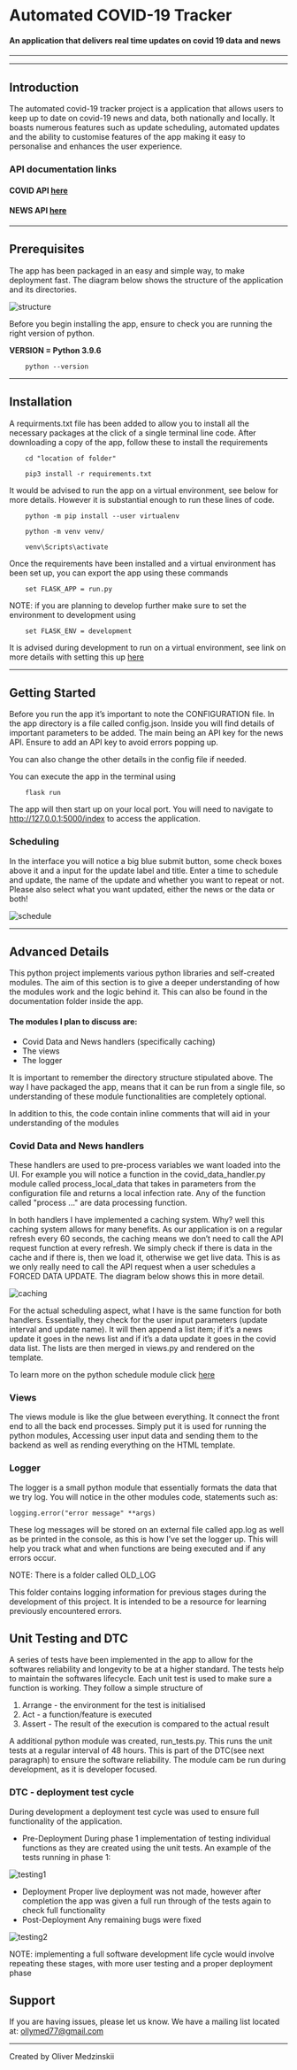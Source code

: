 # Automated COVID-19 Tracker 

#### An application that delivers real time updates on covid 19 data and news
---
---
## Introduction

The automated covid-19 tracker project is a application that allows users to keep up to date on 
covid-19 news and data, both nationally and locally. It boasts numerous features such as update 
scheduling, automated updates and the ability to customise features of the app making it
easy to personalise and enhances the user experience.

### API documentation links

#### COVID API [here](https://publichealthengland.github.io/coronavirus-dashboard-api-python-sdk)
#### NEWS API [here](https://newsapi.org/)

---

## Prerequisites 
The app has been packaged in an easy and simple way, to make deployment fast. The diagram below 
shows the structure of the application and its directories. 

![structure](documentation_img/structure.png)

Before you begin installing the app, ensure to check you are running the right version of python. 

**VERSION = Python 3.9.6**

```
    python --version 
```
---
## Installation 

A requirments.txt file has been added to allow you to install all the necessary packages at the 
click of a single terminal line code. After downloading a copy of the app, follow these to install 
the requirements 

```
    cd "location of folder"
```
```
    pip3 install -r requirements.txt   

```
It would be advised to run the app on a virtual environment, see below for more details. However 
it is substantial enough to run these lines of code. 

```
    python -m pip install --user virtualenv
```
```
    python -m venv venv/
```
```
    venv\Scripts\activate
```

Once the requirements have been installed and a virtual environment has been set up, 
you can export the app using these commands 

```
    set FLASK_APP = run.py 
```

NOTE: if you are planning to develop further make sure to set the environment to development using 

```
    set FLASK_ENV = development 
```

It is advised during development to run on a virtual environment, see link on more details with setting 
this up
[here](https://docs.python.org/3/library/venv.html)

---
## Getting Started 

Before you run the app it’s important to note the CONFIGURATION file. In the app directory is a 
file called config.json. Inside you will find details of important parameters to be added. The 
main being an API key for the news API. Ensure to add an API key to avoid errors popping up. 

You can also change the other details in the config file if needed.

You can execute the app in the terminal using 

```
    flask run 
```
The app will then start up on your local port. You will need to navigate to http://127.0.0.1:5000/index 
to access the application.

### Scheduling 

In the interface you will notice a big blue submit button, some check boxes above it and a input for 
the update label and title. Enter a time to schedule and update, the name of the update and 
whether you want to repeat or not. Please also select what you want updated, either the news or the data 
or both!

![schedule](documentation_img/shedule_updates.png)

---
## Advanced Details

This python project implements various python libraries and self-created modules. The aim of this section 
is to give a deeper understanding of how the modules work and the logic behind it. This can also be found 
in the documentation folder inside the app. 

#### The modules I plan to discuss are:
- Covid Data and News handlers (specifically caching)
- The views
- The logger 

It is important to remember the directory structure stipulated above. The way I have packaged the app, 
means that it can be run from a single file, so understanding of these module functionalities are 
completely optional.

In addition to this, the code contain inline comments that will aid in your understanding of the 
modules

### Covid Data and News handlers

These handlers are used to pre-process variables we want loaded into the UI. For example you will 
notice a function in the covid_data_handler.py module called process_local_data that takes in 
parameters from the configuration file and returns a local infection rate. Any of the function 
called "process ..." are data processing function. 

In both handlers I have implemented a caching system. Why? well this caching system allows for 
many benefits. As our application is on a regular refresh every 60 seconds, the caching means we
don’t need to call the API request function at every refresh. We simply check if there is data in 
the cache and if there is, then we load it, otherwise we get live data. This is as we only really 
need to call the API request when a user schedules a FORCED DATA UPDATE. The diagram below shows 
this in more detail.

![caching](documentation_img/caching.png)

For the actual scheduling aspect, what I have is the same function for both handlers. Essentially,
they check for the user input parameters (update interval and update name). It will then append 
a list item; if it’s a news update it goes in the news list and if it’s a data update it goes in 
the covid data list. The lists are then merged in views.py and rendered on the template. 

To learn more on the python schedule module click [here](https://docs.python.org/3/library/sched.html)

### Views

The views module is like the glue between everything. It connect the front end to all the back end 
processes. Simply put it is used for running the python modules, Accessing user input data and 
sending them to the backend as well as rending everything on the HTML template.

### Logger 

The logger is a small python module that essentially formats the data that we try log. You will 
notice in the other modules code, statements such as:

```
logging.error("error message" **args)
```

These log messages will be stored on an external file called app.log as well as be printed in the 
console, as this is how I’ve set the logger up. This will help you track what and when functions 
are being executed and if any errors occur. 

NOTE: There is a folder called OLD_LOG 

This folder contains logging information for previous stages during the development of this project.
It is intended to be a resource for learning previously encountered errors. 

## Unit Testing and DTC

A series of tests have been implemented in the app to allow for the softwares reliability and longevity 
to be at a higher standard. The tests help to maintain the softwares lifecycle. Each unit test is used
to make sure a function is working. They follow a simple structure of 

1. Arrange - the environment for the test is initialised 
2. Act - a function/feature is executed 
3. Assert - The result of the execution is compared to the actual result

A additional python module was created, run_tests.py. This runs the unit tests at a regular interval 
of 48 hours. This is part of the DTC(see next paragraph) to ensure the software reliability. The 
module cam be run during development, as it is developer focused. 

### DTC - deployment test cycle 

During development a deployment test cycle was used to ensure full functionality of the application.

- Pre-Deployment
    During phase 1 implementation of testing individual functions as they are created using the unit tests. 
    An example of the tests running in phase 1:

![testing1](documentation_img/testing_phase1.png)

- Deployment 
    Proper live deployment was not made, however after completion the app was given a full run through of the 
    tests again to check full functionality
- Post-Deployment 
    Any remaining bugs were fixed 

![testing2](documentation_img/testing_phase3.png)

NOTE: implementing a full software development life cycle would involve repeating these stages, with 
more user testing and a proper deployment phase


## Support

If you are having issues, please let us know. We have a mailing list located at: ollymed77@gmail.com

---

Created by Oliver Medzinskii


